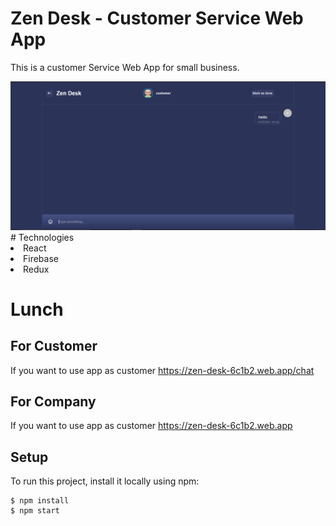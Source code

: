 # Zen Desk - Customer Service Web App

  This is a customer Service Web App for small business. 
  
  
  <img src="/customer.png" />
# Technologies
<li>React</li>
<li>Firebase</li>
<li>Redux</li>

# Lunch 
## For Customer
 If you want to use app as customer 
 <a>https://zen-desk-6c1b2.web.app/chat</a>
 
## For Company
 If you want to use app as customer 
 <a>https://zen-desk-6c1b2.web.app</a>


## Setup
To run this project, install it locally using npm:

```
$ npm install
$ npm start
```
